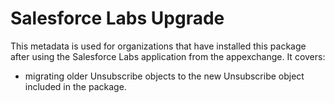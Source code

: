 # Salesforce Labs Upgrade

This metadata is used for organizations that have installed this package after using the Salesforce Labs application from the appexchange. It covers:
- migrating older Unsubscribe objects to the new Unsubscribe object included in the package.